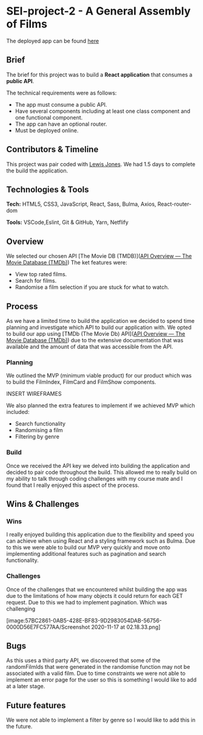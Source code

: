 
# SEI-project-2 - A General Assembly of Films
The deployed app can be found [here](https://condescending-kowalevski-76c740.netlify.app/)

## Brief
The brief for this project was to build a **React application** that consumes a **public API**.

The technical requirements were as follows:
- The app must consume a public API.
- Have several components including at least one class component and one functional component.
- The app can have an optional router.
- Must be deployed online.

## Contributors & Timeline
This project was pair coded with [Lewis Jones](https://github.com/LewisJones0). We had 1.5 days to complete the build the application.

## Technologies & Tools

**Tech:** HTML5, CSS3, JavaScript, React, Sass, Bulma, Axios, React-router-dom

**Tools:** VSCode,Eslint, Git & GitHub, Yarn, Netflify

## Overview 
We selected our chosen API [The Movie DB (TMDB)]([API Overview — The Movie Database (TMDb)](https://www.themoviedb.org/documentation/api)) The ket features were:
- View top rated films.
- Search for films.
- Randomise a film selection if you are stuck for what to watch.

## Process
As we have a limited time to build the application we decided to spend time planning and investigate which API to build our application with. We opted to build our app using [TMDb (The Movie Db) API]([API Overview — The Movie Database (TMDb)](https://www.themoviedb.org/documentation/api)) due to the extensive documentation that was available and the amount of data that was accessible from the API. 

### Planning
We outlined the MVP (minimum viable product) for our product which was to build the FilmIndex, FilmCard and FilmShow components.

INSERT WIREFRAMES

We also planned the extra features to implement if we achieved MVP which included:
- Search functionality
- Randomising a film
- Filtering by genre

### Build
Once we received the API key we delved into building the application and decided to pair code throughout the build. This allowed me to really build on my ability to talk through coding challenges with my course mate and I found that I really enjoyed this aspect of the process.

## Wins & Challenges
### Wins
I really enjoyed building this application due to the flexibility and speed you can achieve when using React and a styling framework such as Bulma. Due to this we were able to build our MVP very quickly and move onto implementing additional features such as pagination and search functionality.

### Challenges
Once of the challenges that we encountered whilst building the app was due to the limitations of how many objects it could return for each GET request. Due to this we had to implement pagination. Which was challenging

[image:57BC2861-0AB5-428E-BF83-9D2983054DAB-56756-0000D56E7FC577AA/Screenshot 2020-11-17 at 02.18.33.png]

## Bugs
As this uses a third party API, we discovered that some of the randomFilmIds that were generated in the randomise function may not be associated with a valid film. Due to time constraints we were not able to implement an error page for the user so this is something I would like to add at a later stage.
 
## Future features
We were not able to implement a filter by genre so I would like to add this in the future.
